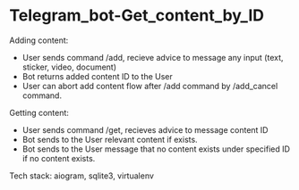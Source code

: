 # Telegram_bot-Get_content_by_ID

Adding content: 
- User sends command /add, recieve advice to message any input (text, sticker, video, document)
- Bot returns added content ID to the User
- User can abort add content flow after /add command by /add_cancel command.

Getting content:
- User sends command /get, recieves advice to message content ID
- Bot sends to the User relevant content if exists.
- Bot sends to the User message that no content exists under specified ID if no content exists.

Tech stack: aiogram, sqlite3, virtualenv
